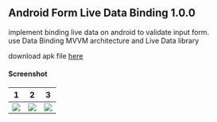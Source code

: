 ## Android Form Live Data Binding 1.0.0

implement binding live data on android to validate input form.</br>
use Data Binding MVVM architecture and Live Data library 

download apk file [here](https://www.dropbox.com/s/qerlh04ms8w2lzq)

#### Screenshot
| 1 | 2 | 3 |
| :---: | :---: | :---: |
| ![](https://i.imgur.com/WvOU7Jc.png) | ![](https://i.imgur.com/J2eemUq.png) | ![](https://i.imgur.com/LFq0yAm.png) |
